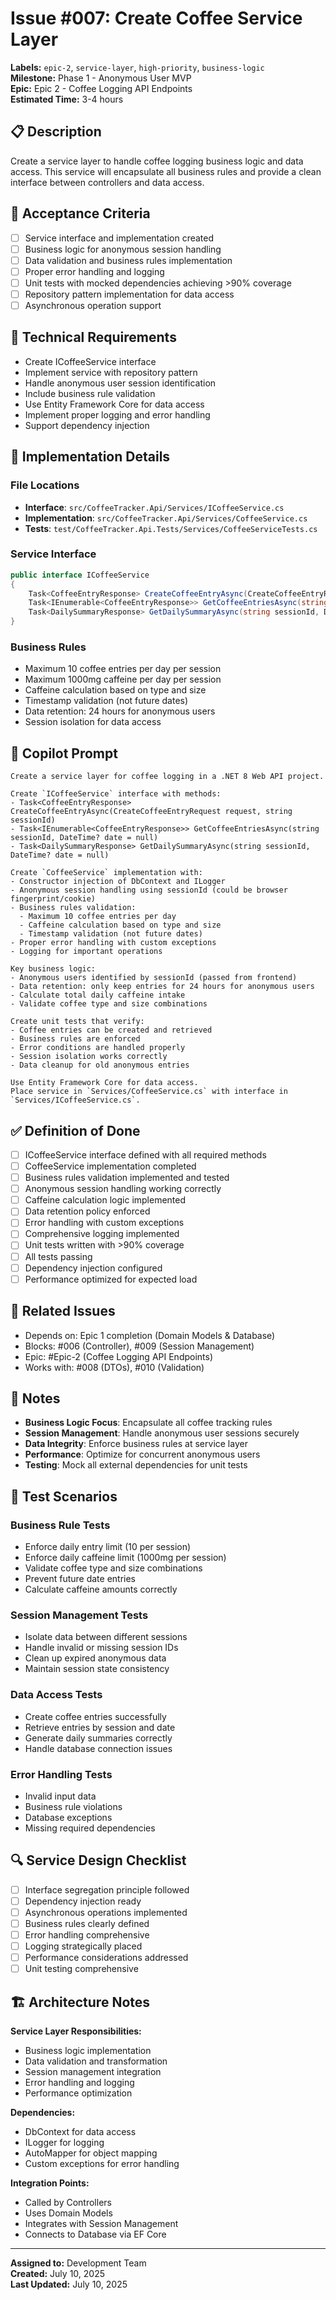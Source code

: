 # Issue #007: Create Coffee Service Layer

**Labels:** `epic-2`, `service-layer`, `high-priority`, `business-logic`  
**Milestone:** Phase 1 - Anonymous User MVP  
**Epic:** Epic 2 - Coffee Logging API Endpoints  
**Estimated Time:** 3-4 hours  

## 📋 Description

Create a service layer to handle coffee logging business logic and data access. This service will encapsulate all business rules and provide a clean interface between controllers and data access.

## 🎯 Acceptance Criteria

- [ ] Service interface and implementation created
- [ ] Business logic for anonymous session handling
- [ ] Data validation and business rules implementation
- [ ] Proper error handling and logging
- [ ] Unit tests with mocked dependencies achieving >90% coverage
- [ ] Repository pattern implementation for data access
- [ ] Asynchronous operation support

## 🔧 Technical Requirements

- Create ICoffeeService interface
- Implement service with repository pattern
- Handle anonymous user session identification
- Include business rule validation
- Use Entity Framework Core for data access
- Implement proper logging and error handling
- Support dependency injection

## 📝 Implementation Details

### File Locations
- **Interface**: `src/CoffeeTracker.Api/Services/ICoffeeService.cs`
- **Implementation**: `src/CoffeeTracker.Api/Services/CoffeeService.cs`
- **Tests**: `test/CoffeeTracker.Api.Tests/Services/CoffeeServiceTests.cs`

### Service Interface
```csharp
public interface ICoffeeService
{
    Task<CoffeeEntryResponse> CreateCoffeeEntryAsync(CreateCoffeeEntryRequest request, string sessionId);
    Task<IEnumerable<CoffeeEntryResponse>> GetCoffeeEntriesAsync(string sessionId, DateTime? date = null);
    Task<DailySummaryResponse> GetDailySummaryAsync(string sessionId, DateTime? date = null);
}
```

### Business Rules
- Maximum 10 coffee entries per day per session
- Maximum 1000mg caffeine per day per session
- Caffeine calculation based on type and size
- Timestamp validation (not future dates)
- Data retention: 24 hours for anonymous users
- Session isolation for data access

## 🤖 Copilot Prompt

```
Create a service layer for coffee logging in a .NET 8 Web API project.

Create `ICoffeeService` interface with methods:
- Task<CoffeeEntryResponse> CreateCoffeeEntryAsync(CreateCoffeeEntryRequest request, string sessionId)
- Task<IEnumerable<CoffeeEntryResponse>> GetCoffeeEntriesAsync(string sessionId, DateTime? date = null)
- Task<DailySummaryResponse> GetDailySummaryAsync(string sessionId, DateTime? date = null)

Create `CoffeeService` implementation with:
- Constructor injection of DbContext and ILogger
- Anonymous session handling using sessionId (could be browser fingerprint/cookie)
- Business rules validation:
  - Maximum 10 coffee entries per day
  - Caffeine calculation based on type and size
  - Timestamp validation (not future dates)
- Proper error handling with custom exceptions
- Logging for important operations

Key business logic:
- Anonymous users identified by sessionId (passed from frontend)
- Data retention: only keep entries for 24 hours for anonymous users
- Calculate total daily caffeine intake
- Validate coffee type and size combinations

Create unit tests that verify:
- Coffee entries can be created and retrieved
- Business rules are enforced
- Error conditions are handled properly
- Session isolation works correctly
- Data cleanup for old anonymous entries

Use Entity Framework Core for data access.
Place service in `Services/CoffeeService.cs` with interface in `Services/ICoffeeService.cs`.
```

## ✅ Definition of Done

- [ ] ICoffeeService interface defined with all required methods
- [ ] CoffeeService implementation completed
- [ ] Business rules validation implemented and tested
- [ ] Anonymous session handling working correctly
- [ ] Caffeine calculation logic implemented
- [ ] Data retention policy enforced
- [ ] Error handling with custom exceptions
- [ ] Comprehensive logging implemented
- [ ] Unit tests written with >90% coverage
- [ ] All tests passing
- [ ] Dependency injection configured
- [ ] Performance optimized for expected load

## 🔗 Related Issues

- Depends on: Epic 1 completion (Domain Models & Database)
- Blocks: #006 (Controller), #009 (Session Management)
- Epic: #Epic-2 (Coffee Logging API Endpoints)
- Works with: #008 (DTOs), #010 (Validation)

## 📌 Notes

- **Business Logic Focus**: Encapsulate all coffee tracking rules
- **Session Management**: Handle anonymous user sessions securely
- **Data Integrity**: Enforce business rules at service layer
- **Performance**: Optimize for concurrent anonymous users
- **Testing**: Mock all external dependencies for unit tests

## 🧪 Test Scenarios

### Business Rule Tests
- Enforce daily entry limit (10 per session)
- Enforce daily caffeine limit (1000mg per session)
- Validate coffee type and size combinations
- Prevent future date entries
- Calculate caffeine amounts correctly

### Session Management Tests
- Isolate data between different sessions
- Handle invalid or missing session IDs
- Clean up expired anonymous data
- Maintain session state consistency

### Data Access Tests
- Create coffee entries successfully
- Retrieve entries by session and date
- Generate daily summaries correctly
- Handle database connection issues

### Error Handling Tests
- Invalid input data
- Business rule violations
- Database exceptions
- Missing required dependencies

## 🔍 Service Design Checklist

- [ ] Interface segregation principle followed
- [ ] Dependency injection ready
- [ ] Asynchronous operations implemented
- [ ] Business rules clearly defined
- [ ] Error handling comprehensive
- [ ] Logging strategically placed
- [ ] Performance considerations addressed
- [ ] Unit testing comprehensive

## 🏗️ Architecture Notes

**Service Layer Responsibilities:**
- Business logic implementation
- Data validation and transformation
- Session management integration
- Error handling and logging
- Performance optimization

**Dependencies:**
- DbContext for data access
- ILogger for logging
- AutoMapper for object mapping
- Custom exceptions for error handling

**Integration Points:**
- Called by Controllers
- Uses Domain Models
- Integrates with Session Management
- Connects to Database via EF Core

---

**Assigned to:** Development Team  
**Created:** July 10, 2025  
**Last Updated:** July 10, 2025
